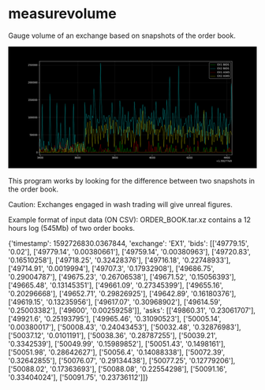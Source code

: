 # measurevolume
Gauge volume of an exchange based on snapshots of the order book.

<img src='market_takers.png'>

This program works by looking for the difference between two snapshots in the order book.

Caution: Exchanges engaged in wash trading will give unreal figures.

Example format of input data (ON CSV):
ORDER_BOOK.tar.xz contains a 12 hours log (545Mb) of two order books.

{'timestamp': 1592726830.0367844,
 'exchange': 'EX1',
 'bids': [['49779.15', '0.02'],
  ['49779.14', '0.00380661'],
  ['49759.14', '0.00380963'],
  ['49720.83', '0.16510258'],
  ['49718.25', '0.32428376'],
  ['49716.18', '0.22748933'],
  ['49714.91', '0.0019994'],
  ['49707.3', '0.17932908'],
  ['49686.75', '0.29004787'],
  ['49675.23', '0.26706538'],
  ['49671.52', '0.15056393'],
  ['49665.48', '0.13145351'],
  ['49661.09', '0.27345399'],
  ['49655.16', '0.20296668'],
  ['49652.71', '0.29826925'],
  ['49642.89', '0.16180376'],
  ['49619.15', '0.13235956'],
  ['49617.07', '0.30968902'],
  ['49614.59', '0.25003382'],
  ['49600', '0.00259258']],
 'asks': [['49860.31', '0.23061707'],
  ['49921.6', '0.25193795'],
  ['49965.46', '0.31090523'],
  ['50005.14', '0.00380017'],
  ['50008.43', '0.24043453'],
  ['50032.48', '0.32876983'],
  ['50037.12', '0.0101191'],
  ['50038.36', '0.28787255'],
  ['50039.21', '0.3342539'],
  ['50049.99', '0.15989852'],
  ['50051.43', '0.1498161'],
  ['50051.98', '0.28642627'],
  ['50056.4', '0.14088338'],
  ['50072.39', '0.32642855'],
  ['50076.07', '0.29134438'],
  ['50077.25', '0.12779206'],
  ['50088.02', '0.17363693'],
  ['50088.08', '0.22554298'],
  ['50091.16', '0.33404024'],
  ['50091.75', '0.23736112']]}
